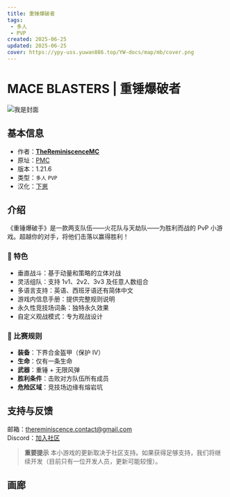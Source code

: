 ```yaml
---
title: 重锤爆破者
tags: 
 - 多人
 - PVP
created: 2025-06-25
updated: 2025-06-25
cover: https://ypy-uss.yuwan886.top/YW-docs/map/mb/cover.png
---
```


# MACE BLASTERS | 重锤爆破者
![我是封面](https://ypy-uss.yuwan886.top/YW-docs/map/mb/cover.png)
## 基本信息

- 作者：[**TheReminiscenceMC**](https://www.planetminecraft.com/member/thereminiscencemc/)
- 原址：[PMC](https://www.planetminecraft.com/project/mace-blasters-v1/)
- 版本：1.21.6
- 类型：`多人` `PVP`
- 汉化：[下崽](https://pan.quark.cn/s/25ff19489705)

## 介绍

《重锤爆破手》是一款两支队伍——火花队与天劫队——为胜利而战的 PvP 小游戏。超越你的对手，将他们击落以赢得胜利！

### 🧩 特色

- 垂直战斗：基于动量和策略的立体对战
- 灵活组队：支持 1v1、2v2、3v3 及任意人数组合
- 多语言支持：英语、西班牙语还有简体中文
- 游戏内信息手册：提供完整规则说明
- 永久性竞技场词条：独特永久效果
- 自定义观战模式：专为观战设计

### 💨 比赛规则

- **装备**：下界合金盔甲（保护 IV）
- **生命**：仅有一条生命
- **武器**：重锤 + 无限风弹
- **胜利条件**：击败对方队伍所有成员
- **危险区域**：竞技场边缘有熔岩坑

## 支持与反馈

邮箱：thereminiscence.contact@gmail.com    
Discord：[加入社区](https://discord.gg/4fnfz3Zzy6)

> **重要提示**
> 本小游戏的更新取决于社区支持。如果获得足够支持，我们将继续开发（目前只有一位开发人员，更新可能较慢）。


## 画廊

<Gallery :images="[
  { src: 'https://ypy-uss.yuwan886.top/YW-docs/map/mb/1.png' },
  { src: 'https://ypy-uss.yuwan886.top/YW-docs/map/mb/2.png' },
  { src: 'https://ypy-uss.yuwan886.top/YW-docs/map/mb/3.png' },
  { src: 'https://ypy-uss.yuwan886.top/YW-docs/map/mb/4.png' }
]" />